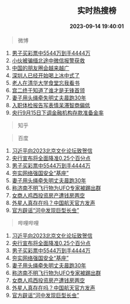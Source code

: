 <div align="center"><h2>实时热搜榜</h2><h4>2023-09-14 19:40:01</h4></div>

> 微博  

1. [男子买彩票中5544万到手4444万](https://s.weibo.com/weibo?q=%23%E7%94%B7%E5%AD%90%E4%B9%B0%E5%BD%A9%E7%A5%A8%E4%B8%AD5544%E4%B8%87%E5%88%B0%E6%89%8B4444%E4%B8%87%23&t=31&band_rank=1&Refer=top)<br />
2. [小伙被骗缅北途中微信报警获救](https://s.weibo.com/weibo?q=%23%E5%B0%8F%E4%BC%99%E8%A2%AB%E9%AA%97%E7%BC%85%E5%8C%97%E9%80%94%E4%B8%AD%E5%BE%AE%E4%BF%A1%E6%8A%A5%E8%AD%A6%E8%8E%B7%E6%95%91%23&t=31&band_rank=2&Refer=top)<br />
3. [中国的朋友圈会越来越广](https://s.weibo.com/weibo?q=%23%E4%B8%AD%E5%9B%BD%E7%9A%84%E6%9C%8B%E5%8F%8B%E5%9C%88%E4%BC%9A%E8%B6%8A%E6%9D%A5%E8%B6%8A%E5%B9%BF%23&t=31&band_rank=3&Refer=top)<br />
4. [深圳人已经开始喝上冰中式了](https://s.weibo.com/weibo?q=%23%E6%B7%B1%E5%9C%B3%E4%BA%BA%E5%B7%B2%E7%BB%8F%E5%BC%80%E5%A7%8B%E5%96%9D%E4%B8%8A%E5%86%B0%E4%B8%AD%E5%BC%8F%E4%BA%86%23&t=31&band_rank=4&Refer=top)<br />
5. [老人在清华大学食堂忘我看书](https://s.weibo.com/weibo?q=%23%E8%80%81%E4%BA%BA%E5%9C%A8%E6%B8%85%E5%8D%8E%E5%A4%A7%E5%AD%A6%E9%A3%9F%E5%A0%82%E5%BF%98%E6%88%91%E7%9C%8B%E4%B9%A6%23&t=31&band_rank=5&Refer=top)<br />
6. [宫二终于知道了谁才是无锋首领](https://s.weibo.com/weibo?q=%E5%AE%AB%E4%BA%8C%E7%BB%88%E4%BA%8E%E7%9F%A5%E9%81%93%E4%BA%86%E8%B0%81%E6%89%8D%E6%98%AF%E6%97%A0%E9%94%8B%E9%A6%96%E9%A2%86&t=31&band_rank=6&Refer=top)<br />
7. [妻子用头绳牵失明丈夫晨跑30年](https://s.weibo.com/weibo?q=%23%E5%A6%BB%E5%AD%90%E7%94%A8%E5%A4%B4%E7%BB%B3%E7%89%B5%E5%A4%B1%E6%98%8E%E4%B8%88%E5%A4%AB%E6%99%A8%E8%B7%9130%E5%B9%B4%23&t=31&band_rank=7&Refer=top)<br />
8. [入职体检报告写表情呆滞智商偏低](https://s.weibo.com/weibo?q=%23%E5%85%A5%E8%81%8C%E4%BD%93%E6%A3%80%E6%8A%A5%E5%91%8A%E5%86%99%E8%A1%A8%E6%83%85%E5%91%86%E6%BB%9E%E6%99%BA%E5%95%86%E5%81%8F%E4%BD%8E%23&t=31&band_rank=8&Refer=top)<br />
9. [央行9月15日下调金融机构存款准备金率](https://s.weibo.com/weibo?q=%23%E5%A4%AE%E8%A1%8C9%E6%9C%8815%E6%97%A5%E4%B8%8B%E8%B0%83%E9%87%91%E8%9E%8D%E6%9C%BA%E6%9E%84%E5%AD%98%E6%AC%BE%E5%87%86%E5%A4%87%E9%87%91%E7%8E%87%23&t=31&band_rank=9&Refer=top)<br />

> 知乎  


> 百度  

1. [习近平向2023北京文化论坛致贺信](https://www.baidu.com/s?wd=%E4%B9%A0%E8%BF%91%E5%B9%B3%E5%90%912023%E5%8C%97%E4%BA%AC%E6%96%87%E5%8C%96%E8%AE%BA%E5%9D%9B%E8%87%B4%E8%B4%BA%E4%BF%A1&sa=fyb_news&rsv_dl=fyb_news)<br />
2. [央行宣布将全面降准0.25个百分点](https://www.baidu.com/s?wd=%E5%A4%AE%E8%A1%8C%E5%AE%A3%E5%B8%83%E5%B0%86%E5%85%A8%E9%9D%A2%E9%99%8D%E5%87%860.25%E4%B8%AA%E7%99%BE%E5%88%86%E7%82%B9&sa=fyb_news&rsv_dl=fyb_news)<br />
3. [男子买彩票中5544万到手4444万](https://www.baidu.com/s?wd=%E7%94%B7%E5%AD%90%E4%B9%B0%E5%BD%A9%E7%A5%A8%E4%B8%AD5544%E4%B8%87%E5%88%B0%E6%89%8B4444%E4%B8%87&sa=fyb_news&rsv_dl=fyb_news)<br />
4. [夯实网络强国安全“基座”](https://www.baidu.com/s?wd=%E5%A4%AF%E5%AE%9E%E7%BD%91%E7%BB%9C%E5%BC%BA%E5%9B%BD%E5%AE%89%E5%85%A8%E2%80%9C%E5%9F%BA%E5%BA%A7%E2%80%9D&sa=fyb_news&rsv_dl=fyb_news)<br />
5. [妻子用头绳牵失明丈夫晨跑30年](https://www.baidu.com/s?wd=%E5%A6%BB%E5%AD%90%E7%94%A8%E5%A4%B4%E7%BB%B3%E7%89%B5%E5%A4%B1%E6%98%8E%E4%B8%88%E5%A4%AB%E6%99%A8%E8%B7%9130%E5%B9%B4&sa=fyb_news&rsv_dl=fyb_news)<br />
6. [称济南不明飞行物为UFO专家被踢出群](https://www.baidu.com/s?wd=%E7%A7%B0%E6%B5%8E%E5%8D%97%E4%B8%8D%E6%98%8E%E9%A3%9E%E8%A1%8C%E7%89%A9%E4%B8%BAUFO%E4%B8%93%E5%AE%B6%E8%A2%AB%E8%B8%A2%E5%87%BA%E7%BE%A4&sa=fyb_news&rsv_dl=fyb_news)<br />
7. [女商人鸡西投资房产遭钱房两空](https://www.baidu.com/s?wd=%E5%A5%B3%E5%95%86%E4%BA%BA%E9%B8%A1%E8%A5%BF%E6%8A%95%E8%B5%84%E6%88%BF%E4%BA%A7%E9%81%AD%E9%92%B1%E6%88%BF%E4%B8%A4%E7%A9%BA&sa=fyb_news&rsv_dl=fyb_news)<br />
8. [外星人真存在吗？中国航天官方发声](https://www.baidu.com/s?wd=%E5%A4%96%E6%98%9F%E4%BA%BA%E7%9C%9F%E5%AD%98%E5%9C%A8%E5%90%97%EF%BC%9F%E4%B8%AD%E5%9B%BD%E8%88%AA%E5%A4%A9%E5%AE%98%E6%96%B9%E5%8F%91%E5%A3%B0&sa=fyb_news&rsv_dl=fyb_news)<br />
9. [官方辟谣“河中发现巨型长虫”](https://www.baidu.com/s?wd=%E5%AE%98%E6%96%B9%E8%BE%9F%E8%B0%A3%E2%80%9C%E6%B2%B3%E4%B8%AD%E5%8F%91%E7%8E%B0%E5%B7%A8%E5%9E%8B%E9%95%BF%E8%99%AB%E2%80%9D&sa=fyb_news&rsv_dl=fyb_news)<br />

> 哔哩哔哩  

1. [习近平向2023北京文化论坛致贺信](https://www.baidu.com/s?wd=%E4%B9%A0%E8%BF%91%E5%B9%B3%E5%90%912023%E5%8C%97%E4%BA%AC%E6%96%87%E5%8C%96%E8%AE%BA%E5%9D%9B%E8%87%B4%E8%B4%BA%E4%BF%A1&sa=fyb_news&rsv_dl=fyb_news)<br />
2. [央行宣布将全面降准0.25个百分点](https://www.baidu.com/s?wd=%E5%A4%AE%E8%A1%8C%E5%AE%A3%E5%B8%83%E5%B0%86%E5%85%A8%E9%9D%A2%E9%99%8D%E5%87%860.25%E4%B8%AA%E7%99%BE%E5%88%86%E7%82%B9&sa=fyb_news&rsv_dl=fyb_news)<br />
3. [男子买彩票中5544万到手4444万](https://www.baidu.com/s?wd=%E7%94%B7%E5%AD%90%E4%B9%B0%E5%BD%A9%E7%A5%A8%E4%B8%AD5544%E4%B8%87%E5%88%B0%E6%89%8B4444%E4%B8%87&sa=fyb_news&rsv_dl=fyb_news)<br />
4. [夯实网络强国安全“基座”](https://www.baidu.com/s?wd=%E5%A4%AF%E5%AE%9E%E7%BD%91%E7%BB%9C%E5%BC%BA%E5%9B%BD%E5%AE%89%E5%85%A8%E2%80%9C%E5%9F%BA%E5%BA%A7%E2%80%9D&sa=fyb_news&rsv_dl=fyb_news)<br />
5. [妻子用头绳牵失明丈夫晨跑30年](https://www.baidu.com/s?wd=%E5%A6%BB%E5%AD%90%E7%94%A8%E5%A4%B4%E7%BB%B3%E7%89%B5%E5%A4%B1%E6%98%8E%E4%B8%88%E5%A4%AB%E6%99%A8%E8%B7%9130%E5%B9%B4&sa=fyb_news&rsv_dl=fyb_news)<br />
6. [称济南不明飞行物为UFO专家被踢出群](https://www.baidu.com/s?wd=%E7%A7%B0%E6%B5%8E%E5%8D%97%E4%B8%8D%E6%98%8E%E9%A3%9E%E8%A1%8C%E7%89%A9%E4%B8%BAUFO%E4%B8%93%E5%AE%B6%E8%A2%AB%E8%B8%A2%E5%87%BA%E7%BE%A4&sa=fyb_news&rsv_dl=fyb_news)<br />
7. [女商人鸡西投资房产遭钱房两空](https://www.baidu.com/s?wd=%E5%A5%B3%E5%95%86%E4%BA%BA%E9%B8%A1%E8%A5%BF%E6%8A%95%E8%B5%84%E6%88%BF%E4%BA%A7%E9%81%AD%E9%92%B1%E6%88%BF%E4%B8%A4%E7%A9%BA&sa=fyb_news&rsv_dl=fyb_news)<br />
8. [外星人真存在吗？中国航天官方发声](https://www.baidu.com/s?wd=%E5%A4%96%E6%98%9F%E4%BA%BA%E7%9C%9F%E5%AD%98%E5%9C%A8%E5%90%97%EF%BC%9F%E4%B8%AD%E5%9B%BD%E8%88%AA%E5%A4%A9%E5%AE%98%E6%96%B9%E5%8F%91%E5%A3%B0&sa=fyb_news&rsv_dl=fyb_news)<br />
9. [官方辟谣“河中发现巨型长虫”](https://www.baidu.com/s?wd=%E5%AE%98%E6%96%B9%E8%BE%9F%E8%B0%A3%E2%80%9C%E6%B2%B3%E4%B8%AD%E5%8F%91%E7%8E%B0%E5%B7%A8%E5%9E%8B%E9%95%BF%E8%99%AB%E2%80%9D&sa=fyb_news&rsv_dl=fyb_news)<br />
